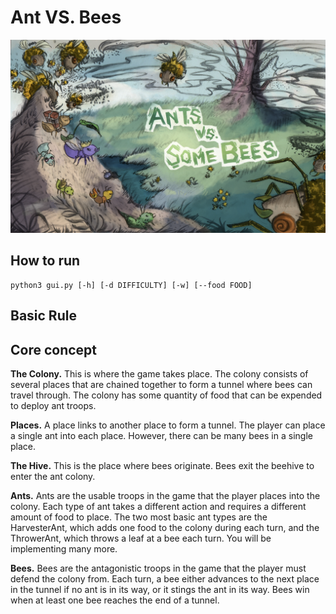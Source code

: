 # Ant VS. Bees
<img src="antvsbee-mainpage.png">

## How to run

```
python3 gui.py [-h] [-d DIFFICULTY] [-w] [--food FOOD]
```
## Basic Rule
## Core concept
**The Colony.** This is where the game takes place. The colony consists of several places that are chained together to form a tunnel where bees can travel through. The colony has some quantity of food that can be expended to deploy ant troops.

**Places.** A place links to another place to form a tunnel. The player can place a single ant into each place. However, there can be many bees in a single place.

**The Hive.** This is the place where bees originate. Bees exit the beehive to enter the ant colony.

**Ants.** Ants are the usable troops in the game that the player places into the colony. Each type of ant takes a different action and requires a different amount of food to place. The two most basic ant types are the HarvesterAnt, which adds one food to the colony during each turn, and the ThrowerAnt, which throws a leaf at a bee each turn. You will be implementing many more.

**Bees.** Bees are the antagonistic troops in the game that the player must defend the colony from. Each turn, a bee either advances to the next place in the tunnel if no ant is in its way, or it stings the ant in its way. Bees win when at least one bee reaches the end of a tunnel.
